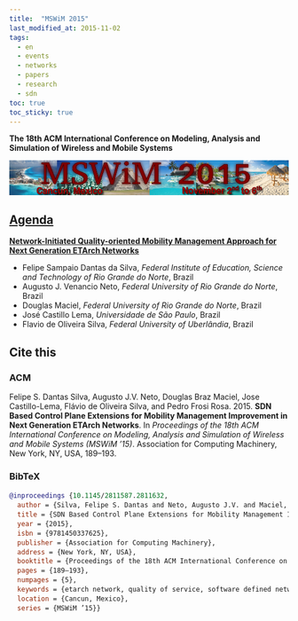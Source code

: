 ```yaml
---
title:  "MSWiM 2015"
last_modified_at: 2015-11-02
tags:
  - en
  - events
  - networks
  - papers
  - research
  - sdn
toc: true
toc_sticky: true
---
```


**The 18th ACM International Conference on Modeling, Analysis and Simulation of Wireless and Mobile Systems**

[![](/assets/images/posts/2015-11-02-mswim15.png)](https://mswimconf.com/2015/)

## [Agenda](http://mswimconf.com/2015/)

[**Network-Initiated Quality-oriented Mobility Management Approach for Next Generation ETArch Networks**](https://www.researchgate.net/publication/283718842_Network-Initiated_Quality-oriented_Mobility_Management_Approach_for_Next_Generation_ETArch_Networks)

 - Felipe Sampaio Dantas da Silva, *Federal Institute of Education, Science and Technology of Rio Grande do Norte*, Brazil
 - Augusto J. Venancio Neto, *Federal University of Rio Grande do Norte*, Brazil
 - Douglas Maciel, *Federal University of Rio Grande do Norte*, Brazil
 - José Castillo Lema, *Universidade de São Paulo*, Brazil
 - Flavio de Oliveira Silva, *Federal University of Uberlândia*, Brazil

## Cite this

### ACM

Felipe S. Dantas Silva, Augusto J.V. Neto, Douglas Braz Maciel, Jose Castillo-Lema, Flávio de Oliveira Silva, and Pedro Frosi Rosa. 2015. **SDN Based Control Plane Extensions for Mobility Management Improvement in Next Generation ETArch Networks**. In *Proceedings of the 18th ACM International Conference on Modeling, Analysis and Simulation of Wireless and Mobile Systems (MSWiM ’15)*. Association for Computing Machinery, New York, NY, USA, 189–193.

### BibTeX

```bibtex
@inproceedings {10.1145/2811587.2811632,
  author = {Silva, Felipe S. Dantas and Neto, Augusto J.V. and Maciel, Douglas Braz and Castillo-Lema, Jose and Silva, Fl\'{a}vio de Oliveira and Rosa, Pedro Frosi},
  title = {SDN Based Control Plane Extensions for Mobility Management Improvement in Next Generation ETArch Networks},
  year = {2015},
  isbn = {9781450337625},
  publisher = {Association for Computing Machinery},
  address = {New York, NY, USA},
  booktitle = {Proceedings of the 18th ACM International Conference on Modeling, Analysis and Simulation of Wireless and Mobile Systems},
  pages = {189–193},
  numpages = {5},
  keywords = {etarch network, quality of service, software defined networking, mobility management, load balancing},
  location = {Cancun, Mexico},
  series = {MSWiM ’15}}
```
